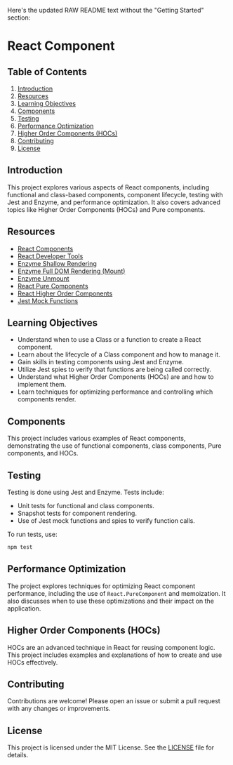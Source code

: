 Here's the updated RAW README text without the "Getting Started" section:
# React Component

## Table of Contents
1. [Introduction](#introduction)
2. [Resources](#resources)
3. [Learning Objectives](#learning-objectives)
4. [Components](#components)
5. [Testing](#testing)
6. [Performance Optimization](#performance-optimization)
7. [Higher Order Components (HOCs)](#higher-order-components-hocs)
8. [Contributing](#contributing)
9. [License](#license)

## Introduction
This project explores various aspects of React components, including functional and class-based components, component lifecycle, testing with Jest and Enzyme, and performance optimization. It also covers advanced topics like Higher Order Components (HOCs) and Pure components.

## Resources
- [React Components](https://reactjs.org/docs/components-and-props.html)
- [React Developer Tools](https://reactjs.org/blog/2015/09/02/new-react-developer-tools.html)
- [Enzyme Shallow Rendering](https://enzymejs.github.io/enzyme/docs/api/shallow.html)
- [Enzyme Full DOM Rendering (Mount)](https://enzymejs.github.io/enzyme/docs/api/mount.html)
- [Enzyme Unmount](https://enzymejs.github.io/enzyme/docs/api/ReactWrapper/unmount.html)
- [React Pure Components](https://reactjs.org/docs/react-api.html#reactpurecomponent)
- [React Higher Order Components](https://reactjs.org/docs/higher-order-components.html)
- [Jest Mock Functions](https://jestjs.io/docs/mock-functions)

## Learning Objectives
- Understand when to use a Class or a function to create a React component.
- Learn about the lifecycle of a Class component and how to manage it.
- Gain skills in testing components using Jest and Enzyme.
- Utilize Jest spies to verify that functions are being called correctly.
- Understand what Higher Order Components (HOCs) are and how to implement them.
- Learn techniques for optimizing performance and controlling which components render.

## Components
This project includes various examples of React components, demonstrating the use of functional components, class components, Pure components, and HOCs.

## Testing
Testing is done using Jest and Enzyme. Tests include:
- Unit tests for functional and class components.
- Snapshot tests for component rendering.
- Use of Jest mock functions and spies to verify function calls.

To run tests, use:

```sh
npm test
```

## Performance Optimization
The project explores techniques for optimizing React component performance, including the use of `React.PureComponent` and memoization. It also discusses when to use these optimizations and their impact on the application.

## Higher Order Components (HOCs)
HOCs are an advanced technique in React for reusing component logic. This project includes examples and explanations of how to create and use HOCs effectively.

## Contributing
Contributions are welcome! Please open an issue or submit a pull request with any changes or improvements.

## License
This project is licensed under the MIT License. See the [LICENSE](LICENSE) file for details.